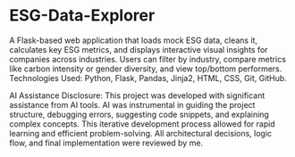 # ESG-Data-Explorer
A Flask-based web application that loads mock ESG data, cleans it, calculates key ESG metrics, and displays interactive visual insights for companies across industries. Users can filter by industry, compare metrics like carbon intensity or gender diversity, and view top/bottom performers.
Technologies Used: Python, Flask, Pandas, Jinja2, HTML, CSS, Git, GitHub.

AI Assistance Disclosure: This project was developed with significant assistance from AI tools. AI was instrumental in guiding the project structure, debugging errors, suggesting code snippets, and explaining complex concepts. This iterative development process allowed for rapid learning and efficient problem-solving. All architectural decisions, logic flow, and final implementation were reviewed by me.
